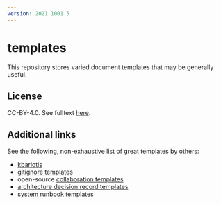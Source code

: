 ```yaml
---
version: 2021.1001.5
---
```


# templates

This repository stores varied document templates that may be generally useful.


## License

CC-BY-4.0. See fulltext [here](https://github.com/timothyb0912/templates/blob/stable/LICENSE.txt).


## Additional links

See the following, non-exhaustive list of great templates by others:

- [kbariotis](https://github.com/kbariotis/templates)
- [gitignore templates](https://github.com/github/gitignore)
- open-source [collaboration templates](https://github.com/tylucaskelley/github-templates)
- [architecture decision record templates](https://github.com/joelparkerhenderson/architecture_decision_record)
- [system runbook templates](https://github.com/SkeltonThatcher/run-book-template)
